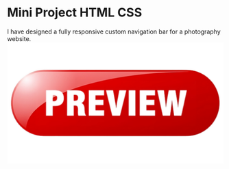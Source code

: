 # Mini Project HTML CSS
I have designed a fully responsive custom navigation bar for a photography website.
[![Preview Image](https://github.com/coder-yansh/MiniProjectCSS/blob/352d8e6ff29c0f9fc64d55f4847836ec921a1d38/preview.png)](https://coder-yansh.github.io/MiniProjectCSS/)
